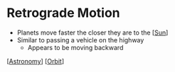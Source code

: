 # Retrograde Motion

- Planets move faster the closer they are to the [[Sun]]
- Similar to passing a vehicle on the highway
  - Appears to be moving backward 

[[Astronomy]] [[Orbit]]

[//begin]: # "Autogenerated link references for markdown compatibility"
[sun]: sun "Sun"
[astronomy]: astronomy "Astronomy"
[orbit]: orbit "Orbit"
[//end]: # "Autogenerated link references"